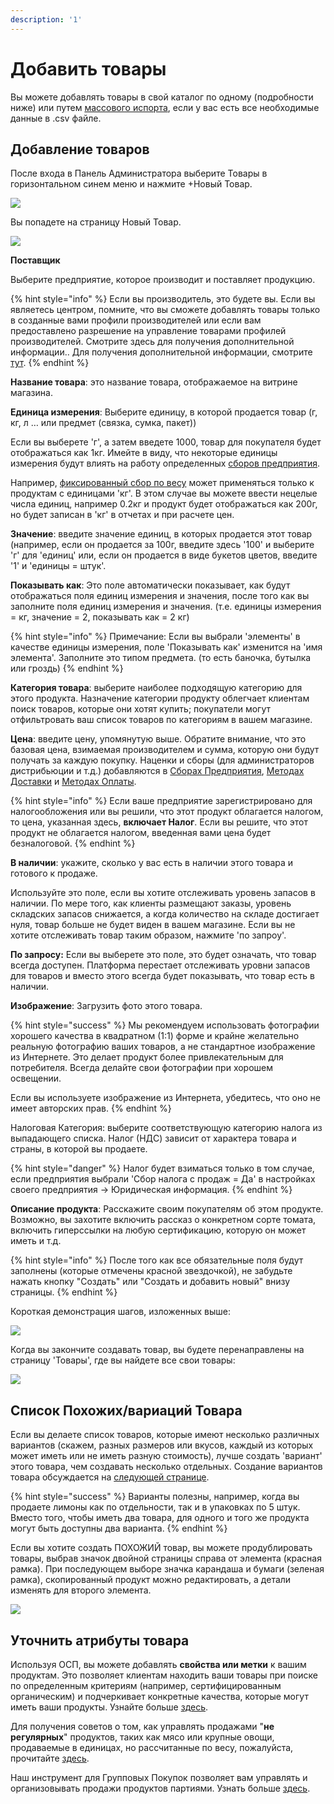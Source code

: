 ```yaml
---
description: '1'
---
```


# Добавить товары

Вы можете добавлять товары в свой каталог по одному \(подробности ниже\) или путем [массового испорта](product-and-inventory-import.md), если у вас есть все необходимые данные в .csv файле.

## Добавление товаров

После входа в Панель Администратора выберите Товары в горизонтальном синем меню и нажмите +Новый Товар.

![](../../.gitbook/assets/add-new-product.png)

Вы попадете на страницу Новый Товар.

![](../../.gitbook/assets/new-product2.png)

**Поставщик**

Выберите предприятие, которое производит и поставляет продукцию.

{% hint style="info" %}
Если вы производитель, это будете вы. Если вы являетесь центром, помните, что вы сможете добавлять товары только в созданные вами профили производителей или если вам предоставлено разрешение на управление товарами профилей производителей. Смотрите здесь для получения дополнительной информации.. Для получения дополнительной информации, смотрите [тут](../enterprise-profile/create-or-connect-with-your-supplying-producers.md).
{% endhint %}

**Название товара**: это название товара, отображаемое на витрине магазина.

**Единица измерения**: Выберите единицу, в которой продается товар \(г, кг, л … или предмет \(связка, сумка, пакет\)\)

Если вы выберете 'г', а затем введете 1000, товар для покупателя будет отображаться как 1кг. Имейте в виду, что некоторые единицы измерения будут влиять на работу определенных [сборов предприятия](../shopfront/enterprise-fees.md).

Например, [фиксированный сбор по весу](../shopfront/enterprise-fees.md#fee-calculators) может применяться только к продуктам с единицами 'кг'. В этом случае вы можете ввести нецелые числа единиц, например 0.2кг и продукт будет отображаться как 200г, но будет записан в 'кг' в отчетах и при расчете цен.

**Значение**: введите значение единиц, в которых продается этот товар \(например, если он продается за 100г, введите здесь '100' и выберите 'г' для 'единиц' или, если он продается в виде букетов цветов, введите '1' и 'единицы = штук'.

**Показывать как**: Это поле автоматически показывает, как будут отображаться поля единиц измерения и значения, после того как вы заполните поля единиц измерения и значения. \(т.е. единицы измерения = кг, значение = 2, показывать как = 2 кг\)

{% hint style="info" %}
Примечание: Если вы выбрали 'элементы' в качестве единицы измерения, поле 'Показывать как' изменится на 'имя элемента'. Заполните это типом предмета. \(то есть баночка, бутылка или гроздь\)
{% endhint %}

**Категория товара**: выберите наиболее подходящую категорию для этого продукта. Назначение категории продукту облегчает клиентам поиск товаров, которые они хотят купить; покупатели могут отфильтровать ваш список товаров по категориям в вашем магазине.

**Цена**: введите цену, упомянутую выше. Обратите внимание, что это базовая цена, взимаемая производителем и сумма, которую они будут получать за каждую покупку. Наценки и сборы \(для администраторов дистрибьюции и т.д.\) добавляются в [Сборах Предприятия](../shopfront/enterprise-fees.md), [Методах Доставки](../shopfront/shipping-methods.md#fee-calculators) и [Методах Оплаты](../shopfront/payment-methods.md#fee-calculators).

{% hint style="info" %}
Если ваше предприятие зарегистрировано для налогообложения или вы решили, что этот продукт облагается налогом, то цена, указанная здесь, **включает Налог**. Если вы решите, что этот продукт не облагается налогом, введенная вами цена будет безналоговой.
{% endhint %}

**В наличии**: укажите, сколько у вас есть в наличии этого товара и готового к продаже.

Используйте это поле, если вы хотите отслеживать уровень запасов в наличии. По мере того, как клиенты размещают заказы, уровень складских запасов снижается, а когда количество на складе достигает нуля, товар больше не будет виден в вашем магазине. Если вы не хотите отслеживать товар таким образом, нажмите 'по запроу'.

**По запросу:** Если вы выберете это поле, это будет означать, что товар всегда доступен. Платформа перестает отслеживать уровни запасов для товаров и вместо этого всегда будет показывать, что товар есть в наличии.

**Изображение**: Загрузить фото этого товара.

{% hint style="success" %}
Мы рекомендуем использовать фотографии хорошего качества в квадратном \(1:1\) форме и крайне желательно реальную фотографию ваших товаров, а не стандартное изображение из Интернете. Это делает продукт более привлекательным для потребителя. Всегда делайте свои фотографии при хорошем освещении.

Если вы используете изображение из Интернета, убедитесь, что оно не имеет авторских прав.
{% endhint %}

Налоговая Категория: выберите соответствующую категорию налога из выпадающего списка. Налог \(НДС\) зависит от характера товара и страны, в которой вы продаете.

{% hint style="danger" %}
Налог будет взиматься только в том случае, если предприятия выбрали 'Сбор налога с продаж = Да' в настройках своего предприятия -&gt; Юридическая информация.
{% endhint %}

**Описание продукта**: Расскажите своим покупателям об этом продукте. Возможно, вы захотите включить рассказ о конкретном сорте томата, включить гиперссылки на любую сертификацию, которую он может иметь и т.д.

{% hint style="info" %}
После того как все обязательные поля будут заполнены \(которые отмечены красной звездочкой\), не забудьте нажать кнопку "Создать" или "Создать и добавить новый" внизу страницы.
{% endhint %}

Короткая демонстрация шагов, изложенных выше:

![](../../.gitbook/assets/productsadd.gif)

Когда вы закончите создавать товар, вы будете перенаправлены на страницу 'Товары', где вы найдете все свои товары:

![](../../.gitbook/assets/productspage.jpg)

## Список Похожих/вариаций Товара

Если вы делаете список товаров, которые имеют несколько различных вариантов \(скажем, разных размеров или вкусов, каждый из которых может иметь или не иметь разную стоимость\), лучше создать 'вариант' этого товара, чем создавать несколько отдельных. Создание вариантов товара обсуждается на [следующей странице](product-variants.md).

{% hint style="success" %}
Варианты полезны, например, когда вы продаете лимоны как по отдельности, так и в упаковках по 5 штук. Вместо того, чтобы иметь два товара, для одного и того же продукта могут быть доступны два варианта.
{% endhint %}

Если вы хотите создать ПОХОЖИЙ товар, вы можете продублировать товары, выбрав значок двойной страницы справа от элемента \(красная рамка\). При последующем выборе значка карандаша и бумаги \(зеленая рамка\), скопированный продукт можно редактировать, а детали изменять для второго элемента.

![](../../.gitbook/assets/productspagecopy.jpg)

## Уточнить атрибуты товара

Используя ОСП, вы можете добавлять **свойства или метки** к вашим продуктам. Это позволяет клиентам находить ваши товары при поиске по определенным критериям \(например, сертифицированным органическим\) и подчеркивает конкретные качества, которые могут иметь ваши продукты. Узнайте больше [здесь](product-properties.md).

Для получения советов о том, как управлять продажами "**не регулярных**" продуктов, таких как мясо или крупные овощи, продаваемые в единицах, но рассчитанные по весу, пожалуйста, прочитайте [здесь](pricing-irregular-items-kg.md).

Наш инструмент для Групповых Покупок позволяет вам управлять и организовывать продажи продуктов партиями. Узнать больше [здесь](group-buy-for-bulk-ordering.md).

